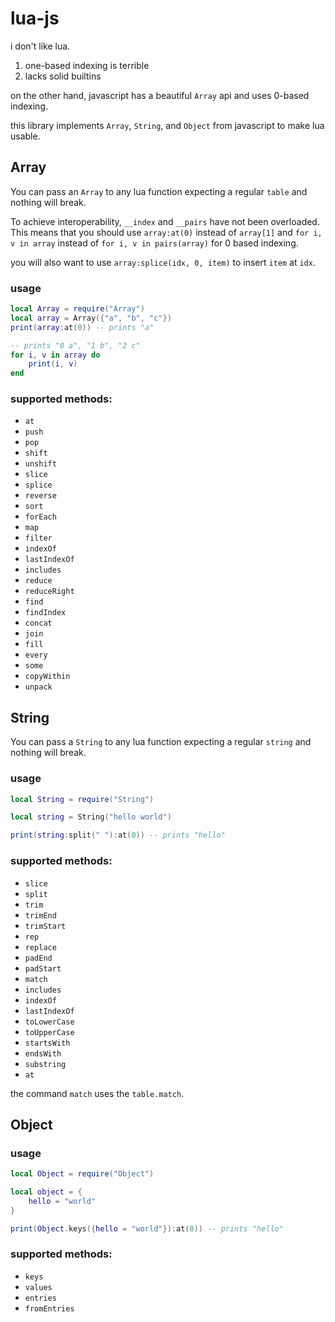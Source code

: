 lua-js
======

i don't like lua.

1. one-based indexing is terrible
2. lacks solid builtins

on the other hand, javascript has a beautiful `Array` api and uses 0-based indexing.

this library implements `Array`, `String`, and `Object` from javascript to make lua usable.

Array
-----

You can pass an `Array` to any lua function expecting a regular `table` and nothing will break.

To achieve interoperability, `__index` and `__pairs` have not been overloaded.
This means that you should use `array:at(0)` instead of `array[1]` and `for i,
v in array` instead of `for i, v in pairs(array)` for 0 based indexing.

you will also want to use `array:splice(idx, 0, item)` to insert `item` at `idx`. 

### usage
```lua
local Array = require("Array")
local array = Array({"a", "b", "c"})
print(array:at(0)) -- prints "a"

-- prints "0 a", "1 b", "2 c"
for i, v in array do
    print(i, v)
end

```

### supported methods:

 - `at`
 - `push`
 - `pop`
 - `shift`
 - `unshift`
 - `slice`
 - `splice`
 - `reverse`
 - `sort`
 - `forEach`
 - `map`
 - `filter`
 - `indexOf`
 - `lastIndexOf`
 - `includes`
 - `reduce`
 - `reduceRight`
 - `find`
 - `findIndex`
 - `concat`
 - `join`
 - `fill`
 - `every`
 - `some`
 - `copyWithin`
 - `unpack`

String
------

You can pass a `String` to any lua function expecting a regular `string` and nothing will break.

### usage

```lua
local String = require("String")

local string = String("hello world")

print(string:split(" "):at(0)) -- prints "hello"
```

### supported methods:
 - `slice`
 - `split`
 - `trim`
 - `trimEnd`
 - `trimStart`
 - `rep`
 - `replace`
 - `padEnd`
 - `padStart`
 - `match`
 - `includes`
 - `indexOf`
 - `lastIndexOf`
 - `toLowerCase`
 - `toUpperCase`
 - `startsWith`
 - `endsWith`
 - `substring`
 - `at`

the command `match` uses the `table.match`.

Object
------

### usage

```lua
local Object = require("Object")

local object = {
    hello = "world"
}

print(Object.keys({hello = "world"}):at(0)) -- prints "hello"
```

### supported methods:
 - `keys`
 - `values`
 - `entries`
 - `fromEntries`


